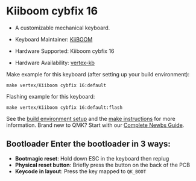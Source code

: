 # Kiiboom cybfix 16

* A customizable mechanical keyboard.

* Keyboard Maintainer: [KiiBOOM]( https://github.com/KiiBOOM-Official)
* Hardware Supported: Kiiboom cybfix 16
* Hardware Availability: [vertex-kb](https://github.com/Vertex-kb)

Make example for this keyboard (after setting up your build environment):

    make vertex/Kiiboom cybfix 16:default

Flashing example for this keyboard:

    make vertex/Kiiboom cybfix 16:default:flash

See the [build environment setup](https://docs.qmk.fm/#/getting_started_build_tools) and the [make instructions](https://docs.qmk.fm/#/getting_started_make_guide) for more information. Brand new to QMK? Start with our [Complete Newbs Guide](https://docs.qmk.fm/#/newbs).

## Bootloader Enter the bootloader in 3 ways:
* **Bootmagic reset**: Hold down ESC in the keyboard then replug
* **Physical reset button**: Briefly press the button on the back of the PCB
* **Keycode in layout**: Press the key mapped to `QK_BOOT`